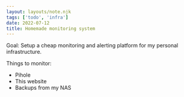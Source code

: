 ```yaml
---
layout: layouts/note.njk
tags: ['todo', 'infra']
date: 2022-07-12
title: Homemade monitoring system
---
```


Goal: Setup a cheap monitoring and alerting platform for my personal infrastructure.

Things to monitor:

-   Pihole
-   This website
-   Backups from my NAS
